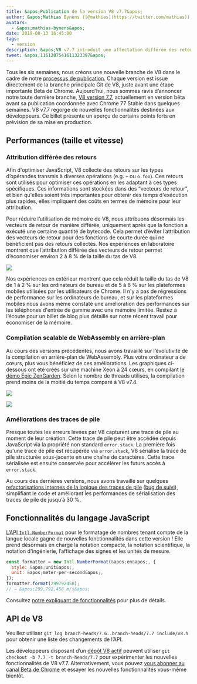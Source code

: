```yaml
---
title: &apos;Publication de la version V8 v7.7&apos;
author: &apos;Mathias Bynens ([@mathias](https://twitter.com/mathias)), rédacteur paresseux des notes de version&apos;
avatars:
  - &apos;mathias-bynens&apos;
date: 2019-08-13 16:45:00
tags:
  - version
description: &apos;V8 v7.7 introduit une affectation différée des retours, une compilation WebAssembly en arrière-plan plus rapide, des améliorations des traces de pile et de nouvelles fonctionnalités pour Intl.NumberFormat.&apos;
tweet: &apos;1161287541611323397&apos;
---
```

Tous les six semaines, nous créons une nouvelle branche de V8 dans le cadre de notre [processus de publication](/docs/release-process). Chaque version est issue directement de la branche principale Git de V8, juste avant une étape importante Beta de Chrome. Aujourd’hui, nous sommes ravis d’annoncer notre toute dernière branche, [V8 version 7.7](https://chromium.googlesource.com/v8/v8.git/+log/branch-heads/7.7), actuellement en version bêta avant sa publication coordonnée avec Chrome 77 Stable dans quelques semaines. V8 v7.7 regorge de nouvelles fonctionnalités destinées aux développeurs. Ce billet présente un aperçu de certains points forts en prévision de sa mise en production.

<!--truncate-->
## Performances (taille et vitesse)

### Attribution différée des retours

Afin d'optimiser JavaScript, V8 collecte des retours sur les types d’opérandes transmis à diverses opérations (e.g. `+` ou `o.foo`). Ces retours sont utilisés pour optimiser ces opérations en les adaptant à ces types spécifiques. Ces informations sont stockées dans des “vecteurs de retour”, et bien qu'elles soient très importantes pour obtenir des temps d'exécution plus rapides, elles impliquent des coûts en termes de mémoire pour leur attribution.

Pour réduire l’utilisation de mémoire de V8, nous attribuons désormais les vecteurs de retour de manière différée, uniquement après que la fonction a exécuté une certaine quantité de bytecode. Cela permet d’éviter l’attribution des vecteurs de retour pour des fonctions de courte durée qui ne bénéficient pas des retours collectés. Nos expériences en laboratoire montrent que l’attribution différée des vecteurs de retour permet d’économiser environ 2 à 8 % de la taille du tas de V8.

![](/_img/v8-release-77/lazy-feedback-allocation.svg)

Nos expériences en extérieur montrent que cela réduit la taille du tas de V8 de 1 à 2 % sur les ordinateurs de bureau et de 5 à 6 % sur les plateformes mobiles utilisées par les utilisateurs de Chrome. Il n'y a pas de régressions de performance sur les ordinateurs de bureau, et sur les plateformes mobiles nous avons même constaté une amélioration des performances sur les téléphones d'entrée de gamme avec une mémoire limitée. Restez à l’écoute pour un billet de blog plus détaillé sur notre récent travail pour économiser de la mémoire.

### Compilation scalable de WebAssembly en arrière-plan

Au cours des versions précédentes, nous avons travaillé sur l’évolutivité de la compilation en arrière-plan de WebAssembly. Plus votre ordinateur a de cœurs, plus vous bénéficiez de ces améliorations. Les graphiques ci-dessous ont été créés sur une machine Xeon à 24 cœurs, en compilant [le démo Epic ZenGarden](https://s3.amazonaws.com/mozilla-games/ZenGarden/EpicZenGarden.html). Selon le nombre de threads utilisés, la compilation prend moins de la moitié du temps comparé à V8 v7.4.

![](/_img/v8-release-77/liftoff-compilation-speedup.svg)

![](/_img/v8-release-77/turbofan-compilation-speedup.svg)

### Améliorations des traces de pile

Presque toutes les erreurs levées par V8 capturent une trace de pile au moment de leur création. Cette trace de pile peut être accédée depuis JavaScript via la propriété non standard `error.stack`. La première fois qu'une trace de pile est récupérée via `error.stack`, V8 sérialise la trace de pile structurée sous-jacente en une chaîne de caractères. Cette trace sérialisée est ensuite conservée pour accélérer les futurs accès à `error.stack`.

Au cours des dernières versions, nous avons travaillé sur quelques [refactorisations internes de la logique des traces de pile](https://docs.google.com/document/d/1WIpwLgkIyeHqZBc9D3zDtWr7PL-m_cH6mfjvmoC6kSs/edit) ([bug de suivi](https://bugs.chromium.org/p/v8/issues/detail?id=8742)), simplifiant le code et améliorant les performances de sérialisation des traces de pile de jusqu’à 30 %.

## Fonctionnalités du langage JavaScript

[L’API `Intl.NumberFormat`](/features/intl-numberformat) pour le formatage de nombres tenant compte de la langue locale gagne de nouvelles fonctionnalités dans cette version ! Elle prend désormais en charge la notation compacte, la notation scientifique, la notation d'ingénierie, l’affichage des signes et les unités de mesure.

```js
const formatter = new Intl.NumberFormat(&apos;en&apos;, {
  style: &apos;unit&apos;,
  unit: &apos;meter-per-second&apos;,
});
formatter.format(299792458);
// → &apos;299,792,458 m/s&apos;
```

Consultez [notre expliquant de fonctionnalités](/features/intl-numberformat) pour plus de détails.

## API de V8

Veuillez utiliser `git log branch-heads/7.6..branch-heads/7.7 include/v8.h` pour obtenir une liste des changements de l’API.

Les développeurs disposant d’un [dépôt V8 actif](/docs/source-code#using-git) peuvent utiliser `git checkout -b 7.7 -t branch-heads/7.7` pour expérimenter les nouvelles fonctionnalités de V8 v7.7. Alternativement, vous pouvez [vous abonner au canal Beta de Chrome](https://www.google.com/chrome/browser/beta.html) et essayer les nouvelles fonctionnalités vous-même bientôt.
